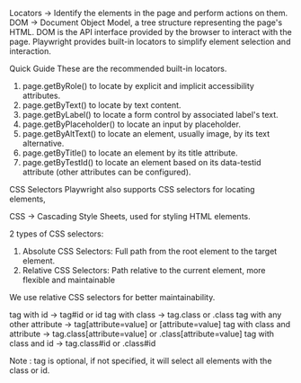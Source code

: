 Locators -> Identify the elements in the page and perform actions on them.
DOM -> Document Object Model, a tree structure representing the page's HTML. 
DOM is the API interface provided by the browser to interact with the page.
Playwright provides built-in locators to simplify element selection and interaction.

Quick Guide
These are the recommended built-in locators.

1. page.getByRole() to locate by explicit and implicit accessibility attributes.
2. page.getByText() to locate by text content.
3. page.getByLabel() to locate a form control by associated label's text.
4. page.getByPlaceholder() to locate an input by placeholder.
5. page.getByAltText() to locate an element, usually image, by its text alternative.
6. page.getByTitle() to locate an element by its title attribute.
7. page.getByTestId() to locate an element based on its data-testid attribute (other attributes can be configured).

CSS Selectors
Playwright also supports CSS selectors for locating elements, 

CSS -> Cascading Style Sheets, used for styling HTML elements.

2 types of CSS selectors:
1. Absolute CSS Selectors: Full path from the root element to the target element.
2. Relative CSS Selectors: Path relative to the current element, more flexible and maintainable

We use relative CSS selectors for better maintainability.

tag with id   ->  tag#id   or id
tag with class -> tag.class or .class
tag with any other attribute -> tag[attribute=value] or [attribute=value]
tag with class and attribute -> tag.class[attribute=value] or .class[attribute=value]
tag with class and id -> tag.class#id or .class#id

Note : tag is optional, if not specified, it will select all elements with the class or id.

